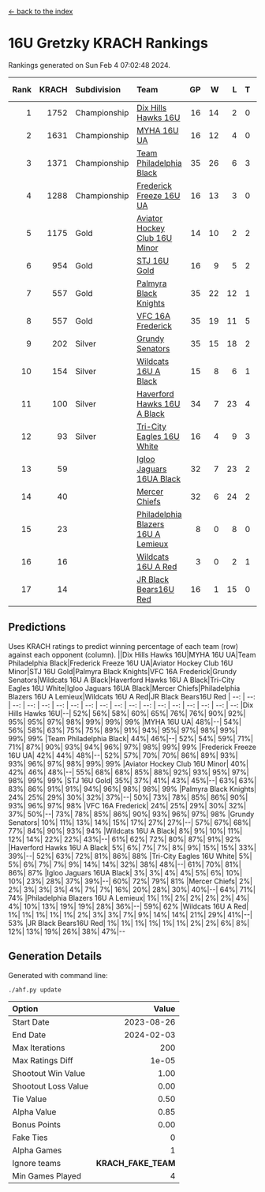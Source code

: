 [<- back to the index](readme.md)
# 16U Gretzky KRACH Rankings
Rankings generated on Sun Feb  4 07:02:48 2024.

Rank|KRACH|Subdivision|Team|GP|W|L|T|OTW|OTL|SoS|Exp Wins|Win Diff
---:|---:|:---|:---|---:|---:|---:|---:|---:|---:|---:|---:|---:
1|1752|Championship|[Dix Hills Hawks 16U](https://gamesheetstats.com/seasons/3659/teams/140688/schedule)|16|14|2|0|1|0|341|14.8|-0.0
2|1631|Championship|[MYHA 16U UA](https://gamesheetstats.com/seasons/3659/teams/140695/schedule)|16|12|4|0|2|1|643|12.8|-0.0
3|1371|Championship|[Team Philadelphia Black](https://gamesheetstats.com/seasons/3659/teams/140698/schedule)|35|26|6|3|2|1|493|28.3|-0.0
4|1288|Championship|[Frederick Freeze 16U UA](https://gamesheetstats.com/seasons/3659/teams/140689/schedule)|16|13|3|0|0|0|362|13.9|0.0
5|1175|Gold|[Aviator Hockey Club 16U Minor](https://gamesheetstats.com/seasons/3659/teams/140687/schedule)|14|10|2|2|3|1|466|11.9|0.0
6|954|Gold|[STJ 16U Gold](https://gamesheetstats.com/seasons/3659/teams/140697/schedule)|16|9|5|2|1|0|707|10.8|-0.0
7|557|Gold|[Palmyra Black Knights](https://gamesheetstats.com/seasons/3659/teams/140696/schedule)|35|22|12|1|3|0|544|23.4|0.0
8|557|Gold|[VFC 16A Frederick](https://gamesheetstats.com/seasons/3659/teams/140700/schedule)|35|19|11|5|0|3|608|22.4|0.0
9|202|Silver|[Grundy Senators](https://gamesheetstats.com/seasons/3659/teams/140690/schedule)|35|15|18|2|0|0|569|16.9|0.0
10|154|Silver|[Wildcats 16U A Black](https://gamesheetstats.com/seasons/3659/teams/140725/schedule)|15|8|6|1|1|0|358|9.4|0.0
11|100|Silver|[Haverford Hawks 16U A Black](https://gamesheetstats.com/seasons/3659/teams/140691/schedule)|34|7|23|4|0|2|704|9.9|0.0
12|93|Silver|[Tri-City Eagles 16U White](https://gamesheetstats.com/seasons/3659/teams/140699/schedule)|16|4|9|3|0|1|364|6.4|0.0
13|59||[Igloo Jaguars 16UA Black](https://gamesheetstats.com/seasons/3659/teams/140692/schedule)|32|7|23|2|0|4|659|8.9|0.0
14|40||[Mercer Chiefs](https://gamesheetstats.com/seasons/3659/teams/140694/schedule)|32|6|24|2|1|1|593|7.9|0.0
15|23||[Philadelphia Blazers 16U A Lemieux](https://gamesheetstats.com/seasons/3659/teams/140717/schedule)|8|0|8|0|0|0|678|0.9|0.0
16|16||[Wildcats 16U A Red](https://gamesheetstats.com/seasons/3659/teams/140726/schedule)|3|0|2|1|0|0|34|1.4|0.0
17|14||[JR Black Bears16U Red](https://gamesheetstats.com/seasons/3659/teams/140693/schedule)|16|1|15|0|0|0|341|1.9|0.0

## Predictions
Uses KRACH ratings to predict winning percentage of each team (row) against each opponent (column).
||Dix Hills Hawks 16U|MYHA 16U UA|Team Philadelphia Black|Frederick Freeze 16U UA|Aviator Hockey Club 16U Minor|STJ 16U Gold|Palmyra Black Knights|VFC 16A Frederick|Grundy Senators|Wildcats 16U A Black|Haverford Hawks 16U A Black|Tri-City Eagles 16U White|Igloo Jaguars 16UA Black|Mercer Chiefs|Philadelphia Blazers 16U A Lemieux|Wildcats 16U A Red|JR Black Bears16U Red
| --: | --: | --: | --: | --: | --: | --: | --: | --: | --: | --: | --: | --: | --: | --: | --: | --: | --: 
|Dix Hills Hawks 16U|--| 52%| 56%| 58%| 60%| 65%| 76%| 76%| 90%| 92%| 95%| 95%| 97%| 98%| 99%| 99%| 99%
|MYHA 16U UA| 48%|--| 54%| 56%| 58%| 63%| 75%| 75%| 89%| 91%| 94%| 95%| 97%| 98%| 99%| 99%| 99%
|Team Philadelphia Black| 44%| 46%|--| 52%| 54%| 59%| 71%| 71%| 87%| 90%| 93%| 94%| 96%| 97%| 98%| 99%| 99%
|Frederick Freeze 16U UA| 42%| 44%| 48%|--| 52%| 57%| 70%| 70%| 86%| 89%| 93%| 93%| 96%| 97%| 98%| 99%| 99%
|Aviator Hockey Club 16U Minor| 40%| 42%| 46%| 48%|--| 55%| 68%| 68%| 85%| 88%| 92%| 93%| 95%| 97%| 98%| 99%| 99%
|STJ 16U Gold| 35%| 37%| 41%| 43%| 45%|--| 63%| 63%| 83%| 86%| 91%| 91%| 94%| 96%| 98%| 98%| 99%
|Palmyra Black Knights| 24%| 25%| 29%| 30%| 32%| 37%|--| 50%| 73%| 78%| 85%| 86%| 90%| 93%| 96%| 97%| 98%
|VFC 16A Frederick| 24%| 25%| 29%| 30%| 32%| 37%| 50%|--| 73%| 78%| 85%| 86%| 90%| 93%| 96%| 97%| 98%
|Grundy Senators| 10%| 11%| 13%| 14%| 15%| 17%| 27%| 27%|--| 57%| 67%| 68%| 77%| 84%| 90%| 93%| 94%
|Wildcats 16U A Black|  8%|  9%| 10%| 11%| 12%| 14%| 22%| 22%| 43%|--| 61%| 62%| 72%| 80%| 87%| 91%| 92%
|Haverford Hawks 16U A Black|  5%|  6%|  7%|  7%|  8%|  9%| 15%| 15%| 33%| 39%|--| 52%| 63%| 72%| 81%| 86%| 88%
|Tri-City Eagles 16U White|  5%|  5%|  6%|  7%|  7%|  9%| 14%| 14%| 32%| 38%| 48%|--| 61%| 70%| 81%| 86%| 87%
|Igloo Jaguars 16UA Black|  3%|  3%|  4%|  4%|  5%|  6%| 10%| 10%| 23%| 28%| 37%| 39%|--| 60%| 72%| 79%| 81%
|Mercer Chiefs|  2%|  2%|  3%|  3%|  3%|  4%|  7%|  7%| 16%| 20%| 28%| 30%| 40%|--| 64%| 71%| 74%
|Philadelphia Blazers 16U A Lemieux|  1%|  1%|  2%|  2%|  2%|  2%|  4%|  4%| 10%| 13%| 19%| 19%| 28%| 36%|--| 59%| 62%
|Wildcats 16U A Red|  1%|  1%|  1%|  1%|  1%|  2%|  3%|  3%|  7%|  9%| 14%| 14%| 21%| 29%| 41%|--| 53%
|JR Black Bears16U Red|  1%|  1%|  1%|  1%|  1%|  1%|  2%|  2%|  6%|  8%| 12%| 13%| 19%| 26%| 38%| 47%|--

## Generation Details

Generated with command line:
```
./ahf.py update
```

| Option | Value |
| :----- | ----: |
| Start Date | 2023-08-26 |
| End Date | 2024-02-03 |
| Max Iterations | 200 |
| Max Ratings Diff | 1e-05 |
| Shootout Win Value | 1.00 |
| Shootout Loss Value | 0.00 |
| Tie Value | 0.50 |
| Alpha Value | 0.85 |
| Bonus Points | 0.00 |
| Fake Ties | 0 |
| Alpha Games | 1 |
| Ignore teams | __KRACH_FAKE_TEAM__ |
| Min Games Played | 4 |

